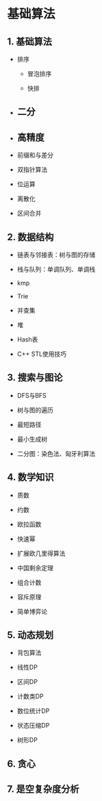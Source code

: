 # 基础算法
## 1. 基础算法

- 排序

  - 冒泡排序

  - 快排
- 二分
  - 

- 高精度
  - 

- 前缀和与差分

- 双指针算法

- 位运算

- 离散化

- 区间合并

  


## 2. 数据结构

- 链表与邻接表：树与图的存储
- 栈与队列：单调队列、单调栈

- kmp

- Trie

- 并查集

- 堆

- Hash表

- C++ STL使用技巧

  


## 3. 搜索与图论

- DFS与BFS

- 树与图的遍历
- 最短路径

- 最小生成树

- 二分图：染色法、匈牙利算法

  

## 4. 数学知识

- 质数

- 约数

- 欧拉函数

- 快速幂

- 扩展欧几里得算法

- 中国剩余定理

- 组合计数

- 容斥原理

- 简单博弈论

  


## 5. 动态规划 

- 背包算法

- 线性DP

- 区间DP

- 计数类DP

- 数位统计DP

- 状态压缩DP

- 树形DP

  


## 6. 贪心

## 7. 是空复杂度分析